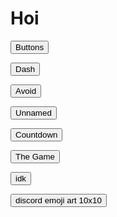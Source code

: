<html>
<body>
<h1>Hoi</h1>
<form action="https://potato2017.github.io/button">
<button type="submit">Buttons</button>
</form>
<form action="https://potato2017.github.io/dash">
<button type="submit">Dash</button>
</form>
<form action="https://potato2017.github.io/avoid">
<button type="submit">Avoid</button>
</form>
<form action="https://potato2017.github.io/unnamed">
<button type="submit">Unnamed</button>
</form>
<form action="https://potato2017.github.io/countdown">
<button type="submit">Countdown</button>
</form>
<form action="https://potato2017.github.io/the_game">
<button type="submit">The Game</button>
</form>
<form action="https://potato2017.github.io/idk">
<button type="submit">idk</button>
</form>
<form action="https://potato2017.github.io/discord_emoji_art_10x10">
<button type="submit">discord emoji art 10x10</button>
</form>
<!-- B KRSZVI IQIVSIT KVMQ LAI YBVD -->
<!-- R AIBV QZVQZVRUS -->
<!-- LAI LMVQIUL MK JIBNMZT XIUMPAMFRB -->
<!-- B TRUSNI CMVY RT AIBVY -->
<!-- "A" -->
<!-- ALLPT://HMZLZ.FI/5XKCFV3QJUQ -->
</body>
</html>  
